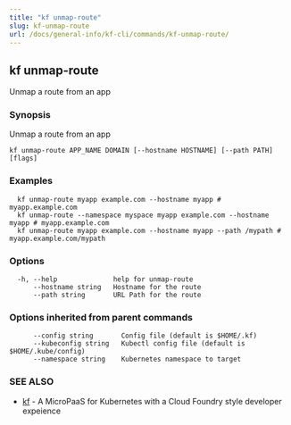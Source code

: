 ```yaml
---
title: "kf unmap-route"
slug: kf-unmap-route
url: /docs/general-info/kf-cli/commands/kf-unmap-route/
---
```

## kf unmap-route

Unmap a route from an app

### Synopsis

Unmap a route from an app

```
kf unmap-route APP_NAME DOMAIN [--hostname HOSTNAME] [--path PATH] [flags]
```

### Examples

```
  kf unmap-route myapp example.com --hostname myapp # myapp.example.com
  kf unmap-route --namespace myspace myapp example.com --hostname myapp # myapp.example.com
  kf unmap-route myapp example.com --hostname myapp --path /mypath # myapp.example.com/mypath
```

### Options

```
  -h, --help              help for unmap-route
      --hostname string   Hostname for the route
      --path string       URL Path for the route
```

### Options inherited from parent commands

```
      --config string       Config file (default is $HOME/.kf)
      --kubeconfig string   Kubectl config file (default is $HOME/.kube/config)
      --namespace string    Kubernetes namespace to target
```

### SEE ALSO

* [kf](/docs/general-info/kf-cli/commands/kf/)	 - A MicroPaaS for Kubernetes with a Cloud Foundry style developer expeience

